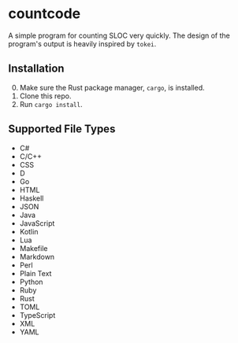 # countcode

A simple program for counting SLOC very quickly. The design of the program's output is heavily inspired by `tokei`.

## Installation

0. Make sure the Rust package manager, `cargo`, is installed.
1. Clone this repo.
2. Run `cargo install`.

## Supported File Types

* C#
* C/C++
* CSS
* D
* Go
* HTML
* Haskell
* JSON
* Java
* JavaScript
* Kotlin
* Lua
* Makefile
* Markdown
* Perl
* Plain Text
* Python
* Ruby
* Rust
* TOML
* TypeScript
* XML
* YAML

